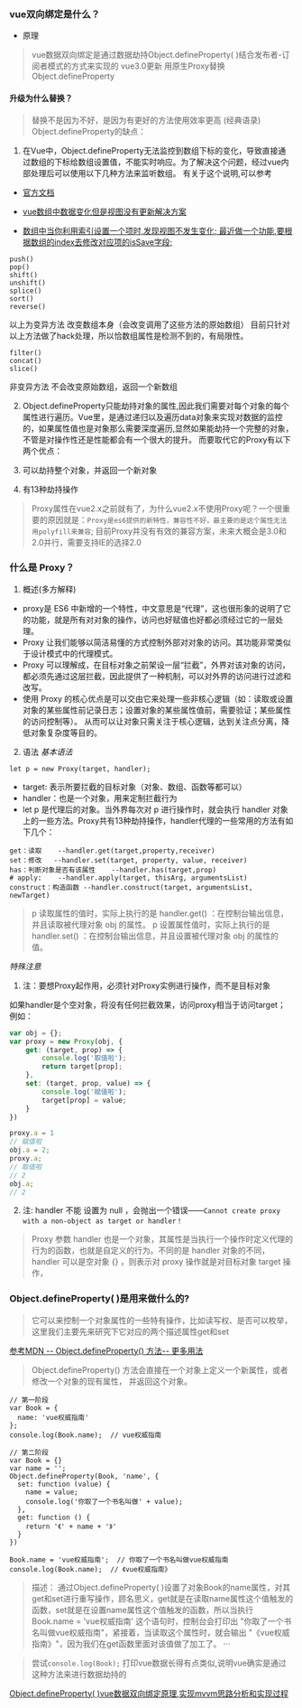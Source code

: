 ### vue双向绑定是什么？

* 原理
> vue数据双向绑定是通过数据劫持Object.defineProperty( )结合发布者-订阅者模式的方式来实现的
> vue3.0更新 用原生Proxy替换Object.defineProperty

#### 升级为什么替换？
> 替换不是因为不好，是因为有更好的方法使用效率更高 (经典语录)
Object.defineProperty的缺点：
1. 在Vue中，Object.defineProperty无法监控到数组下标的变化，导致直接通过数组的下标给数组设置值，不能实时响应。为了解决这个问题，经过vue内部处理后可以使用以下几种方法来监听数组。
有关于这个说明,可以参考 
* [官方文档](https://cn.vuejs.org/v2/guide/list.html#%E6%95%B0%E7%BB%84%E6%9B%B4%E6%96%B0%E6%A3%80%E6%B5%8B)

* [vue数组中数据变化但是视图没有更新解决方案](https://blog.csdn.net/websoftware/article/details/73200957#reply)

* [数组中当你利用索引设置一个项时,发现视图不发生变化; 最近做一个功能,要根据数组的index去修改对应项的isSave字段;](https://www.jianshu.com/p/d1c39124e79e)

```
push()
pop()
shift()
unshift()
splice()
sort()
reverse()
```

以上为变异方法 改变数组本身（会改变调用了这些方法的原始数组） 目前只针对以上方法做了hack处理，所以恰数组属性是检测不到的，有局限性。


```
filter()
concat()
slice()
```
非变异方法 不会改变原始数组，返回一个新数组


2. Object.defineProperty只能劫持对象的属性,因此我们需要对每个对象的每个属性进行遍历。Vue里，是通过递归以及遍历data对象来实现对数据的监控的，如果属性值也是对象那么需要深度遍历,显然如果能劫持一个完整的对象，不管是对操作性还是性能都会有一个很大的提升。
而要取代它的Proxy有以下两个优点：

1. 可以劫持整个对象，并返回一个新对象
2. 有13种劫持操作

> Proxy属性在vue2.x之前就有了，为什么vue2.x不使用Proxy呢？一个很重要的原因就是：`Proxy是es6提供的新特性，兼容性不好，最主要的是这个属性无法用polyfill来兼容`; 目前Proxy并没有有效的兼容方案，未来大概会是3.0和2.0并行，需要支持IE的选择2.0

### 什么是 Proxy？
1. 概述(多方解释)
* proxy是 ES6 中新增的一个特性，中文意思是“代理”，这也很形象的说明了它的功能，就是所有对对象的操作，访问也好赋值也好都必须经过它的一层处理。
* Proxy 让我们能够以简洁易懂的方式控制外部对对象的访问。其功能非常类似于设计模式中的代理模式。
* Proxy 可以理解成，在目标对象之前架设一层“拦截”，外界对该对象的访问，都必须先通过这层拦截，因此提供了一种机制，可以对外界的访问进行过滤和改写。
* 使用 Proxy 的核心优点是可以交由它来处理一些非核心逻辑（如：读取或设置对象的某些属性前记录日志；设置对象的某些属性值前，需要验证；某些属性的访问控制等）。 从而可以让对象只需关注于核心逻辑，达到关注点分离，降低对象复杂度等目的。


2. 语法
*基本语法*
```
let p = new Proxy(target, handler);
```
* target: 表示所要拦截的目标对象（对象、数组、函数等都可以）
* handler：也是一个对象，用来定制拦截行为
* let p 是代理后的对象。当外界每次对 p 进行操作时，就会执行 handler 对象上的一些方法。Proxy共有13种劫持操作，handler代理的一些常用的方法有如下几个：
``` 
get：读取    --handler.get(target,property,receiver)
set：修改   --handler.set(target, property, value, receiver)
has：判断对象是否有该属性    --handler.has(target,prop)
# apply:    --handler.apply(target, thisArg, argumentsList)
construct：构造函数 --handler.construct(target, argumentsList, newTarget)
```
> p 读取属性的值时，实际上执行的是 handler.get() ：在控制台输出信息，并且读取被代理对象 obj 的属性。
> p 设置属性值时，实际上执行的是 handler.set() ：在控制台输出信息，并且设置被代理对象 obj 的属性的值。

*特殊注意*
1. 注：要想Proxy起作用，必须针对Proxy实例进行操作，而不是目标对象

如果handler是个空对象，将没有任何拦截效果，访问proxy相当于访问target； 例如：

```javascript
var obj = {};
var proxy = new Proxy(obj, {
    get: (target, prop) => {
        console.log('取值啦');
        return target[prop];
    },
    set: (target, prop, value) => {
        console.log('赋值啦');
        target[prop] = value;
    }
})

proxy.a = 1
// 赋值啦
obj.a = 2;
proxy.a;
// 取值啦
// 2
obj.a;
// 2
```

2. 注: handler 不能 设置为 null ，会抛出一个错误——`Cannot create proxy with a non-object as target or handler！`
> Proxy 参数 handler 也是一个对象，其属性是当执行一个操作时定义代理的行为的函数，也就是自定义的行为。不同的是 handler 对象的不同，handler 可以是空对象 {} ，则表示对 proxy 操作就是对目标对象 target 操作，



### Object.defineProperty( )是用来做什么的?
> 它可以来控制一个对象属性的一些特有操作，比如读写权、是否可以枚举，这里我们主要先来研究下它对应的两个描述属性get和set

[参考MDN -- Object.defineProperty() 方法-- 更多用法](https://developer.mozilla.org/zh-CN/docs/Web/JavaScript/Reference/Global_Objects/Object/defineProperty)
> Object.defineProperty() 方法会直接在一个对象上定义一个新属性，或者修改一个对象的现有属性， 并返回这个对象。

```
// 第一阶段
var Book = {
  name: 'vue权威指南'
};
console.log(Book.name);  // vue权威指南

// 第二阶段
var Book = {}
var name = '';
Object.defineProperty(Book, 'name', {
  set: function (value) {
    name = value;
    console.log('你取了一个书名叫做' + value);
  },
  get: function () {
    return '《' + name + '》'
  }
})
 
Book.name = 'vue权威指南';  // 你取了一个书名叫做vue权威指南
console.log(Book.name);  // 《vue权威指南》

```

> 描述： 通过Object.defineProperty( )设置了对象Book的name属性，对其get和set进行重写操作，顾名思义，get就是在读取name属性这个值触发的函数，set就是在设置name属性这个值触发的函数，所以当执行 Book.name = 'vue权威指南' 这个语句时，控制台会打印出 "你取了一个书名叫做vue权威指南"，紧接着，当读取这个属性时，就会输出 "《vue权威指南》"，因为我们在get函数里面对该值做了加工了。 ··· 

> 尝试`console.log(Book);` 打印vue数据长得有点类似,说明vue确实是通过这种方法来进行数据劫持的

[Object.defineProperty( )vue数据双向绑定原理,实现mvvm思路分析和实现过程](https://www.cnblogs.com/libin-1/p/6893712.html#vue%E7%9A%84%E5%8F%8C%E5%90%91%E7%BB%91%E5%AE%9A%E5%8E%9F%E7%90%86%E5%8F%8A%E5%AE%9E%E7%8E%B0-vue%E6%95%B0%E6%8D%AE%E5%8F%8C%E5%90%91%E7%BB%91%E5%AE%9A%E6%96%B9%E6%B3%95)